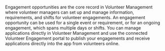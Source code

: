 Engagement opportunities are the core record in Volunteer Management where volunteer managers can set up and manage information, requirements, and shifts for volunteer engagements. An engagement opportunity can be used for a single event or requirement, or for an ongoing engagement, which spans multiple days or shifts. You can manage applications directly in Volunteer Management and use the connected Volunteer Engagement portal to publish your engagements and receive applications directly into the app from volunteers online.
